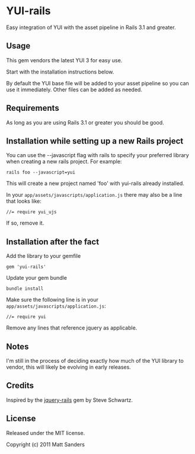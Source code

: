 # YUI-rails

Easy integration of YUI with the asset pipeline in Rails 3.1 and greater.

## Usage

This gem vendors the latest YUI 3 for easy use.

Start with the installation instructions below.

By default the YUI base file will be added to your asset pipeline so you can use it immediately. Other files can be added as needed.

## Requirements

As long as you are using Rails 3.1 or greater you should be good.

## Installation while setting up a new Rails project

You can use the --javascript flag with rails to specify your preferred library when creating a new rails project. For example:

    rails foo --javascript=yui
    
This will create a new project named 'foo' with yui-rails already installed.

In your `app/assets/javascripts/application.js` there may also be a line that looks like:

    //= require yui_ujs

If so, remove it.

## Installation after the fact

Add the library to your gemfile

    gem 'yui-rails'
    
Update your gem bundle

    bundle install
    
Make sure the following line is in your `app/assets/javascripts/application.js`:

    //= require yui
    
Remove any lines that reference jquery as applicable.

## Notes

I'm still in the process of deciding exactly how much of the YUI library to vendor, this will likely be evolving in early releases.

## Credits

Inspired by the [jquery-rails](https://github.com/rails/jquery-rails) gem by Steve Schwartz.

## License

Released under the MIT license.

Copyright (c) 2011 Matt Sanders

